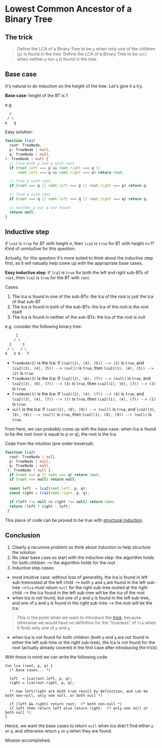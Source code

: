 # Lowest Common Ancestor of a Binary Tree

## The trick

> Define the LCA of a Binary Tree to be `p` when only one of the children (`p`) is found in the tree.
> Define the LCA of a Binary Tree to be `null` when neither `p` nor `q` is found in the tree.

## Base case

It's natural to do induction on the height of the tree. Let's give it a try.

**Base case**: height of the BT is 1

e.g.

```bash
  r
 / \
p   q
```

Easy solution:

```ts
function lca1(
  root: TreeNode,
  p: TreeNode | null,
  q: TreeNode | null,
): TreeNode | null {
  // find both p and q with root
  if (root.left === p && root.right === q ||
      root.left === q && root.right === p) return root;

  // find p with root
  if (root === p || root.left === p || root.right === p) return p;

  // find q with root
  if (root === q || root.left === q || root.right === q) return q;

  // neither p nor q are found
  return null;
}
```

## Inductive step

if `lca2` is `true` for BT with height *n*,
then `lca2` is `true` for BT with height *n+1*? Kind of unintuitive for this question.

Actually, for this question it's more suited to think about the inductive step first, as it will natually help come up with the appropriate base cases.

**Easy inductive step**: if `lca2` is `true` for both the left and right sub-BTs of `root`, then `lca2` is `true` for the BT with `root`.

Cases:

1. The lca is found in one of the sub-BTs: the lca of the root is just the lca of that sub-BT
2. The lca is found in both of the sub-BTs: the lca of the root is the root itself
3. The lca is found in neither of the sub-BTs: the lca of the root is null

e.g. consider the following binary tree:

```bash
     1
    / \
  2     3
 / \   / \
4   5 6   7
```

* `TreeNode(2)` is the lca:
  if `lca2((2), (4), (5)) --> (2)` is `true`,
  and `lca2((3), (4), (5)) --> (null)` is `true`,
  then `lca2((1), (4), (5)) --> (2)` is `true`.
* `TreeNode(3)` is the lca:
  If `lca2((2), (6), (7)) --> (null)` is `true`,
  and `lca2((3), (6), (7)) --> (3)` is `true`,
  then `lca2((1), (6), (7)) --> (3)` is `true`.
* `TreeNode(1)` is the lca:
  If `lca2((2), (4), (7)) --> (4)` is `true`,
  and `lca2((3), (4), (7)) --> (7)` is `true`,
  then `lca2((1), (4), (7)) --> (1)` is `true`.
* `null` is the lca:
  If `lca2((2), (8), (9)) --> (null)` is `true`,
  and `lca2((3), (8), (9)) --> (null)` is `true`,
  then `lca2((1), (8), (9)) --> (null)` is `true`.

From here, we can probably come up with the base case: when lca is found to be the root (root is equal to p or q), the root is the lca.

Code from the intuition (pre-order traversal):

```ts
function lca2(
  root: TreeNode | null,
  p: TreeNode | null,
  q: TreeNode | null,
 ): TreeNode | null {
  if (root === p || root === q) return root;
  if (root === null) return null;  
  
  const left  = lca2(root.left, p, q);
  const right = lca2(root.right, p, q);
   
  if (left !== null && right !== null) return root;
  return !left ? right : left;
 }
```

This piece of code can be proved to be true with [structural induction](https://en.wikipedia.org/wiki/Structural_induction).

## Conclusion

1. Clearly a recursive problem so think about induction to help structure the solution
2. No clear base case so start with the inductive step: the algorithm holds for both children --> the algorithm holds for the root
3. Inductive step cases:

* most intuitive case: without loss of generality, the lca is found in left sub-treerooted at the left child --> both `p` and `q` are found in the left sub-tree -->`lca` must return `null` for the right sub-tree rooted at the right child --> the lca found in the left sub-tree will be the lca of the root
* when lca is not found, but one of `p` and `q` is found in the left sub-tree, and one of `p` and `q` is found in the right sub-tree --> the root will be the lca.

> This is the point when we want to introduce the [*trick*](#the-trick), because otherwise we would have no definition for the "trueness" of `lca` when it finds only one of `p` and `q`.

* when lca is not found for both children (both `p` and `q` are not found in either the left sub-tree or the right sub-tree), the lca is not found for the root (actually already covered in the first case after introducing the trick)

With these in mind we can write the following code:

```shell
fun lca (root, p, q) {
  (* base cases... *)

  left  = lca(root.left, p, q);
  right = lca(root.right, p, q);

  (* now left/right are both true result by definition, and can be both non-null, only one null, or both null *)

  if (left && right) return root;  (* both non-null *)
  if left then return left else return right;  (* only one null or both null *)
}
```

Hence, we want the base cases to return `null` when lca didn't find either `p` or `q`, and otherwise return `p` or `q` when they are found.

Mission accomplished.
